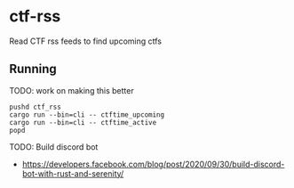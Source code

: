 # ctf-rss
Read CTF rss feeds to find upcoming ctfs

## Running

TODO: work on making this better
```
pushd ctf_rss
cargo run --bin=cli -- ctftime_upcoming
cargo run --bin=cli -- ctftime_active
popd
```

TODO: Build discord bot
- https://developers.facebook.com/blog/post/2020/09/30/build-discord-bot-with-rust-and-serenity/
